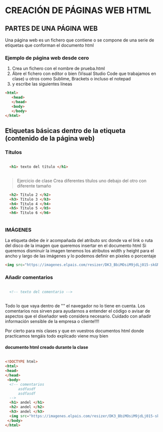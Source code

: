 # CREACIÓN DE PÁGINAS WEB HTML

## PARTES DE UNA PÁGINA WEB
Una página web es un fichero que contiene o se compone de una serie de etiquetas que conforman el documento html

### Ejemplo de página web desde cero
1. Crea un fichero con el nombre de prueba.html
2. Ábre el fichero con editor o bien (Visual Studio Code que trabajamos en clase) u otros como Sublime, Brackets o incluso el notepad
3. y escribe las siguientes líneas


```html
<html>
   <head>
   </head>
   <body>
   </body>
</html>

```

## Etiquetas básicas dentro de la etiqueta <body> (contenido de la página web)
  
### Títulos <Hnum>
	
```html
	
  <h1> texto del título </h1>
	
```
  
> Ejercicio de clase
> Crea diferentes títulos uno debajo del otro con diferente tamaño

```html
  <h2> Título 2 </h2>
  <h3> Título 3 </h3>
  <h4> Título 4 </h4>
  <h5> Título 5 </h5>
  <h6> Título 6 </h6>
  
```
  
  
### IMÁGENES <SRC>

  La etiqueta <src> debe de ir acompañada del atributo src donde va el link o ruta del disco de la imagen que queremos insertar en el documento html
  Si queremos disminuir la imagen tenemos los atributos width y height para el ancho y largo de las imágenes y lo podemos definir en píxeles o porcentaje
  
  ```html
  <img src="https://imagenes.elpais.com/resizer/DK3_BbiMOsiM9jdLj015-skGNbc=/1960x1470/cloudfront-eu-central-1.images.arcpublishing.com/prisa/AYH3RTEH3FHBNBDVEIYHTL5S6A.jpg" width="50%"></img> 

  ```
  
  ### Añadir comentarios
  
```html
	
  <!-- texto del comentario -->
	
```
  
  Todo lo que vaya dentro de "<!--"  y "-->" el navegador no lo tiene en cuenta. Los comentarios nos sirven para ayudarnos a entender el código o avisar
  de aspectos que el diseñador web considera necesario. Cuidado con añadir información sensible de la empresa o cliente!!!!
  
  Por cierto para mis clases y que en vuestros documentos html donde practicamos tengáis todo explicado viene muy bien
  
  #### documento html creado durante la clase
  
  ```html

  <!DOCTYPE html>
  <html>
  <head>
  </head>
   <body>
    <!-- comentarios  
        asdfasdf
        asdfasdf
    -->
	<h1> andel </h1>
    <h2> andel </h2>
    <h3> andel </h3>
    <img src="https://imagenes.elpais.com/resizer/DK3_BbiMOsiM9jdLj015-skGNbc=/1960x1470/cloudfront-eu-central-1.images.arcpublishing.com/prisa/AYH3RTEH3FHBNBDVEIYHTL5S6A.jpg" width="50%"></img> 
   </body>
</html>
  
 ```
